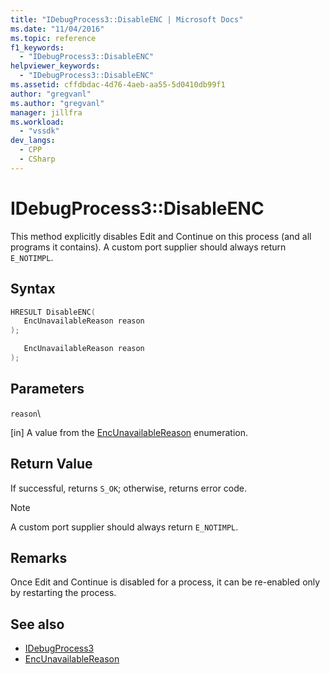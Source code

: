 ```yaml
---
title: "IDebugProcess3::DisableENC | Microsoft Docs"
ms.date: "11/04/2016"
ms.topic: reference
f1_keywords:
  - "IDebugProcess3::DisableENC"
helpviewer_keywords:
  - "IDebugProcess3::DisableENC"
ms.assetid: cffdbdac-4d76-4aeb-aa55-5d0410db99f1
author: "gregvanl"
ms.author: "gregvanl"
manager: jillfra
ms.workload:
  - "vssdk"
dev_langs:
  - CPP
  - CSharp
---
```

# IDebugProcess3::DisableENC
This method explicitly disables Edit and Continue on this process (and all programs it contains). A custom port supplier should always return `E_NOTIMPL`.

## Syntax

```cpp
HRESULT DisableENC(
   EncUnavailableReason reason
);
```

```csharp
   EncUnavailableReason reason
);
```

## Parameters
 `reason`\

 [in] A value from the [EncUnavailableReason](../../../extensibility/debugger/reference/encunavailablereason.md) enumeration.

## Return Value
 If successful, returns `S_OK`; otherwise, returns error code.

> [!NOTE]
>  A custom port supplier should always return `E_NOTIMPL`.

## Remarks
 Once Edit and Continue is disabled for a process, it can be re-enabled only by restarting the process.

## See also
- [IDebugProcess3](../../../extensibility/debugger/reference/idebugprocess3.md)
- [EncUnavailableReason](../../../extensibility/debugger/reference/encunavailablereason.md)